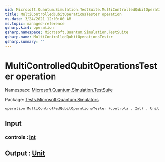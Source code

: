 ```yaml
---
uid: Microsoft.Quantum.Simulation.TestSuite.MultiControlledQubitOperationsTester
title: MultiControlledQubitOperationsTester operation
ms.date: 3/24/2021 12:00:00 AM
ms.topic: managed-reference
qsharp.kind: operation
qsharp.namespace: Microsoft.Quantum.Simulation.TestSuite
qsharp.name: MultiControlledQubitOperationsTester
qsharp.summary: ''
---
```


# MultiControlledQubitOperationsTester operation

Namespace: [Microsoft.Quantum.Simulation.TestSuite](xref:Microsoft.Quantum.Simulation.TestSuite)

Package: [Tests.Microsoft.Quantum.Simulators](https://nuget.org/packages/Tests.Microsoft.Quantum.Simulators)




```qsharp
operation MultiControlledQubitOperationsTester (controls : Int) : Unit
```


## Input

### controls : [Int](xref:microsoft.quantum.lang-ref.int)





## Output : [Unit](xref:microsoft.quantum.lang-ref.unit)

